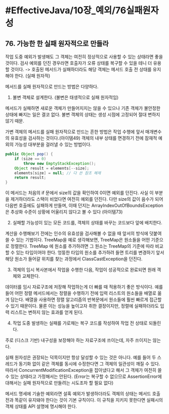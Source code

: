 # #EffectiveJava/10장_예외/76실패원자성


## 76. 가능한 한 실패 원자적으로 만들라


작업 도중 예외가 발생해도 그 객체는 여전히 정상적으로 사용할 수 있는 상태라면 좋을 것이다. 검사 예외를 던진 경우라면 호출자가 오류 상태를 복구할 수 있을 테니 더 유용할 것이다. 
-> 호출된 메서드가 실패하더라도 해당 객체는 메서드 호출 전 상태를 유지해야 한다. (실패 원자적)

메서드를 실패 원자적으로 만드는 방법은 다양하다. 

1. 불변 객체로 설계한다. (불변은 태생적으로 실패 원자적임) 

메서드가 실패하면 새로운 객체가 만들어지지는 않을 수 있으나 기존 객체가 불안정한 상태에 빠지는 일은 결코 없다. 불변 객체의 상태는 생성 시점에 고정되어 절대 변하지 않기 때문.


가변 객체의 메서드를 실패 원자적으로 만드는 흔한 방법은 작업 수행에 앞서 매개변수의 유효성을 검사하는 것이다.(아이템49) 객체의 내부 상태를 면경하기 전에 잠재적 예외의 가능성 대부분을 걸러낼 수 있는 방법이다.

```java
public Object pop() {
	if (size == 0)
		throw new EmptyStackException();
	Object result = elements[--size];
	elements[size] = null; // 다 쓴 참조 해제
	return result;
}
```

이 메서드는 처음의 if 문에서 size의 값을 확인하여 0이면 예외를 던진다. 사실 이 부분을 제거하더라도 스택이 비었다면 여전히 예외를 던진다. 다만 size의 값이 음수가 되어 다음번 호출에도 실패하게 만들며, 이때 던지는 ArrayIndexOutOfBoundsException은 추상화 수준이 상황에 어울리지 않다고 볼 수 있다 (아이템73)


2. 실패할 가능성이 있는 모든 코드를, 객체의 상태를 바꾸는 코드보다 앞에 배치한다. 

계산을 수행해보기 전에는 인수의 유효성을 검사해볼 수 없을 때 앞서의 방식에 덧붙여 쓸 수 있는 기법이다. TreeMap을 예로 생각해보면, TreeMap은 원소들을 어떤 기준으로 정렬한다. TreeMap 에 원소를 추가하려면 그 원소는 TreeMap의 기준에 따라 비교할 수 있는 타입이어야 한다. 엉뚱한 타입의 원소를 추가하려 들면 트리를 변경하기 앞서 해당 원소가 들어갈 위치를 찾는 과정에서 ClassCastException을 던진다.

3. 객체의 임시 복사본에서 작업을 수행한 다음, 작업이 성공적으로 완료되면 원래 객체와 교체한다. 

데이터를 임시 자료구조에 저장해 작업하는게 더 빠를 때 적용하기 좋은 방식이다. 예를 들어 어떤 정렬 메서드에서는 정렬을 수행하기 전에 입력 리스트의 원소들을 배열로 옮겨 담는다. 배열을 사용하면 정렬 알고리즘의 반복문에서 원소들에 훨씬 빠르게 접근할 수 있기 때문이다. 물론 이는 성능을 높이고자 취한 결정이지만, 정렬에 실패하더라도 입력 리스트는 변하지 않는 효과를 얻게 된다.

4. 작업 도중 발생하는 실패를 가로채는 복구 코드를 작성하여 작업 전 상태로 되돌린다.

주로 (디스크 기반) 내구성을 보장해야 하는 자료구조에 쓰이는데, 자주 쓰이지는 않는다.


실패 원자성은 권장되는 덕목이지만 항상 달성할 수 있는 것은 아니다. 예를 들어 두 스레드가 동기화 없이 같은 객체를 동시에 수정한다면 그 객체의 일관성이 깨질 수 있다. 따라서 ConcurrentModificationException을 잡아냈다고 해서 그 객체가 여전히 쓸 수 있는 상태라고 가정해서는 안된다. (Error는 복구할 수 없으므로 AssertionError에 대해서는 실패 원자적으로 만들려는 시도조차 할 필요 없다)

메서드 명세에 기술한 예외라면 설혹 예외가 발생하더라도 객체의 상태는 메서드 호출 전과 똑같이 유지돼야 한다는 것이 기본 규칙이다. 이 규칙을 지키지 못한다면 실패시의 객체 상태를 API 설명에 명시해야 한다. 

